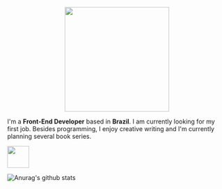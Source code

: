 <p align="center">

<img src="https://i.imgur.com/9U3DxS1.png" width="240" />

I'm a **Front-End Developer** based in **Brazil**. I am currently looking for my first job. Besides programming, I enjoy creative writing and I'm currently planning several book series.

<img src="https://i.imgur.com/KQ8ZDLa.png" height="50" width="auto"/>

![Anurag's github stats](https://github-readme-stats.vercel.app/api?username=Adriano-js)

</p>
